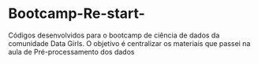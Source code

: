 # Bootcamp-Re-start-
Códigos desenvolvidos para o bootcamp de ciência de dados da comunidade Data Girls. O objetivo é centralizar os materiais que passei na aula de Pré-processamento dos dados
